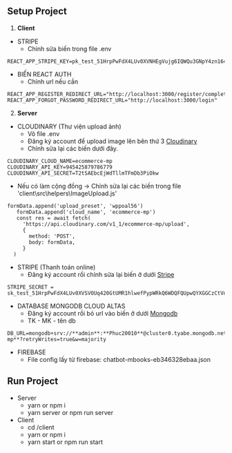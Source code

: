 ## Setup Project
1. **Client**
- STRIPE
  * Chỉnh sửa biến trong file .env 
 ```
REACT_APP_STRIPE_KEY=pk_test_51HrpPwFdX4LUv0XVNHEgVujg6IQWQu3GNpY4zn164NXUjX1Kxlg0eiTAIpmmRi1pRvjUeYUQLKSXoyhwa04JbQfy00wtkKDC7d 
 ```
- BIẾN REACT AUTH
  * Chỉnh url nếu cần
 ```
REACT_APP_REGISTER_REDIRECT_URL="http://localhost:3000/register/complete"
REACT_APP_FORGOT_PASSWORD_REDIRECT_URL="http://localhost:3000/login"
 ```
2. **Server**
- CLOUDINARY (Thư viện upload ảnh)
   * Vô file .env
   * Đăng ký account để upload image lên bên thứ 3 [Cloudinary](https://cloudinary.com/users/login)
   * Chỉnh sửa lại các biến dưới đây.
 ```
 CLOUDINARY_CLOUD_NAME=ecommerce-mp    
 CLOUDINARY_API_KEY=945425879786779   
 CLOUDINARY_API_SECRET=T2tSAEbcEjWdTllmTFmDb3PiOkw  
```
  * Nếu có làm cộng đồng -> Chỉnh sửa lại các biến trong file 'client\src\helpers\ImageUpload.js'
 ```
formData.append('upload_preset', 'wppoal56')
    formData.append('cloud_name', 'ecommerce-mp')
    const res = await fetch(
      'https://api.cloudinary.com/v1_1/ecommerce-mp/upload',
      {
        method: 'POST',
        body: formData,
      }
   )
 ```
- STRIPE (Thanh toán online)
   * Đăng ký account rồi chỉnh sửa lại biến ở dưới [Stripe](https://dashboard.stripe.com/login)
 ```
 STRIPE_SECRET = sk_test_51HrpPwFdX4LUv0XVSVOUq420GtUMR1hlwefPypWRkQ6WDQFQUpwQYXGGCzCtVnzJXo7GOJuyuezGTgTFpQBaL01q00X01SQcZd
 ```
- DATABASE MONGODB CLOUD ALTAS 
   * Đăng ký account rồi bỏ url vào biến ở dưới [Mongodb](https://account.mongodb.com/account/login?nds=true)
   * TK - MK - tên db
 ```
 DB_URL=mongodb+srv://**admin**:**Phuc20010**@cluster0.tyabe.mongodb.net/**shop-mp**?retryWrites=true&w=majority
```
- FIREBASE 
   * File config lấy từ firebase: chatbot-mbooks-eb346328ebaa.json 
 
## Run Project
- Server 
   * yarn or npm i
   * yarn server or npm run server
- Client
   * cd /client
   * yarn or npm i
   * yarn start or npm run start

